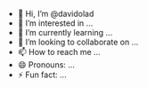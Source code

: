 - 👋 Hi, I’m @davidolad
- 👀 I’m interested in ...
- 🌱 I’m currently learning ...
- 💞️ I’m looking to collaborate on ...
- 📫 How to reach me ...
- 😄 Pronouns: ...
- ⚡ Fun fact: ...

<!---
davidolad/davidolad is a ✨ special ✨ repository because its `README.md` (this file) appears on your GitHub profile.
You can click the Preview link to take a look at your changes.
--->
